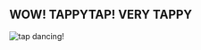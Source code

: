 ## WOW! TAPPYTAP! VERY TAPPY

![tap dancing!](https://media.giphy.com/media/xpipBcvgSTptK/giphy.gif)
